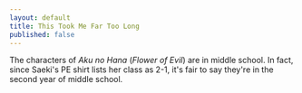 ```yaml
---
layout: default
title: This Took Me Far Too Long
published: false
---
```


The characters of *Aku no Hana* (*Flower of Evil*) are in middle school. In fact, since Saeki's PE shirt lists her class as 2-1, it's fair to say they're in the second year of middle school.